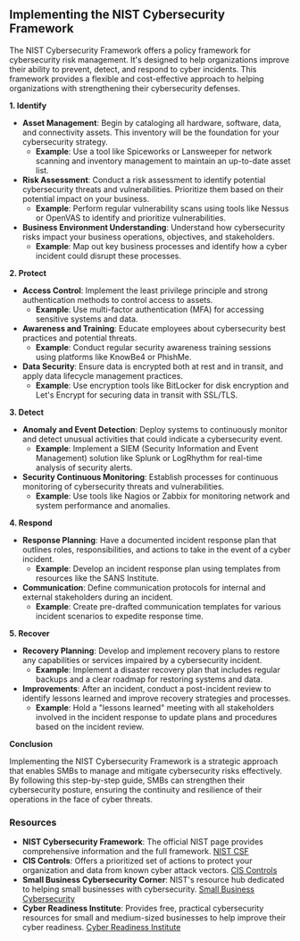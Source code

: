 ## Implementing the NIST Cybersecurity Framework

The NIST Cybersecurity Framework offers a policy framework for cybersecurity risk management. It's designed to help organizations improve their ability to prevent, detect, and respond to cyber incidents. This framework provides a flexible and cost-effective approach to helping organizations with strengthening their cybersecurity defenses.

**1. Identify**

- **Asset Management**: Begin by cataloging all hardware, software, data, and connectivity assets. This inventory will be the foundation for your cybersecurity strategy.
  - **Example**: Use a tool like Spiceworks or Lansweeper for network scanning and inventory management to maintain an up-to-date asset list.
- **Risk Assessment**: Conduct a risk assessment to identify potential cybersecurity threats and vulnerabilities. Prioritize them based on their potential impact on your business.
  - **Example**: Perform regular vulnerability scans using tools like Nessus or OpenVAS to identify and prioritize vulnerabilities.
- **Business Environment Understanding**: Understand how cybersecurity risks impact your business operations, objectives, and stakeholders.
  - **Example**: Map out key business processes and identify how a cyber incident could disrupt these processes.

**2. Protect**

- **Access Control**: Implement the least privilege principle and strong authentication methods to control access to assets.
  - **Example**: Use multi-factor authentication (MFA) for accessing sensitive systems and data.
- **Awareness and Training**: Educate employees about cybersecurity best practices and potential threats.
  - **Example**: Conduct regular security awareness training sessions using platforms like KnowBe4 or PhishMe.
- **Data Security**: Ensure data is encrypted both at rest and in transit, and apply data lifecycle management practices.
  - **Example**: Use encryption tools like BitLocker for disk encryption and Let's Encrypt for securing data in transit with SSL/TLS.

**3. Detect**

- **Anomaly and Event Detection**: Deploy systems to continuously monitor and detect unusual activities that could indicate a cybersecurity event.
  - **Example**: Implement a SIEM (Security Information and Event Management) solution like Splunk or LogRhythm for real-time analysis of security alerts.
- **Security Continuous Monitoring**: Establish processes for continuous monitoring of cybersecurity threats and vulnerabilities.
  - **Example**: Use tools like Nagios or Zabbix for monitoring network and system performance and anomalies.

**4. Respond**

- **Response Planning**: Have a documented incident response plan that outlines roles, responsibilities, and actions to take in the event of a cyber incident.
  - **Example**: Develop an incident response plan using templates from resources like the SANS Institute.
- **Communication**: Define communication protocols for internal and external stakeholders during an incident.
  - **Example**: Create pre-drafted communication templates for various incident scenarios to expedite response time.

**5. Recover**

- **Recovery Planning**: Develop and implement recovery plans to restore any capabilities or services impaired by a cybersecurity incident.
  - **Example**: Implement a disaster recovery plan that includes regular backups and a clear roadmap for restoring systems and data.
- **Improvements**: After an incident, conduct a post-incident review to identify lessons learned and improve recovery strategies and processes.
  - **Example**: Hold a "lessons learned" meeting with all stakeholders involved in the incident response to update plans and procedures based on the incident review.

**Conclusion**

Implementing the NIST Cybersecurity Framework is a strategic approach that enables SMBs to manage and mitigate cybersecurity risks effectively. By following this step-by-step guide, SMBs can strengthen their cybersecurity posture, ensuring the continuity and resilience of their operations in the face of cyber threats.

### Resources

- **NIST Cybersecurity Framework**: The official NIST page provides comprehensive information and the full framework. [NIST CSF](https://www.nist.gov/cyberframework)
- **CIS Controls**: Offers a prioritized set of actions to protect your organization and data from known cyber attack vectors. [CIS Controls](https://www.cisecurity.org/controls/)
- **Small Business Cybersecurity Corner**: NIST's resource hub dedicated to helping small businesses with cybersecurity. [Small Business Cybersecurity](https://www.nist.gov/itl/smallbusinesscyber)
- **Cyber Readiness Institute**: Provides free, practical cybersecurity resources for small and medium-sized businesses to help improve their cyber readiness. [Cyber Readiness Institute](https://www.cyberreadinessinstitute.org/)

